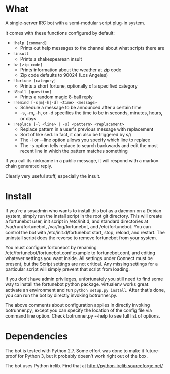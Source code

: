 # What #

A single-server IRC bot with a semi-modular script plug-in system.

It comes with these functions configured by default:

- `!help [command]`
  - Prints out help messages to the channel about what scripts there are
- `!insult`
  - Prints a shakespearean insult
- `!w [zip code]`
  - Prints information about the weather at zip code
  - Zip code defaults to 90024 (Los Angeles)
- `!fortune [category]`
  - Prints a short fortune, optionally of a specified category
- `!8ball [question]`
  - Prints a random magic 8-ball reply
- `!remind [-s|m|-h|-d] <time> <message>`
  - Schedule a message to be announced after a certain time
  - -s, -m, -h, or -d specifies the time to be in seconds, minutes, hours, or
    days
- `!replace [-l <line> | -s] <pattern> <replacement>`
  - Replace pattern in a user's previous message with replacement
  - Sort of like sed. In fact, it can also be triggered by
    s/<pattern>/<replacement>
  - The -l or --line option allows you specify which line to replace
  - The -s option tells replace to search backwards and edit the most
    recent line in which the pattern matches something

If you call its nickname in a public message, it will respond with a markov
chain generated reply.

Clearly very useful stuff, especially the insult.

# Install #

If you're a sysadmin who wants to install this bot as a daemon on a Debian
system, simply run the install script in the root git directory. This will
create a fortunebot user, init script in /etc/init.d, and standard directories
at /var/run/fortunebot, /var/log/fortunebot, and /etc/fortunebot. You can
control the bot with /etc/init.d/fortunebot start, stop, reload, and restart.
The uninstall script does the reverse to remove fortunebot from your system.

You must configure fortunebot by renaming
/etc/fortunebot/fortunebot.conf.example to fortunebot.conf, and editing
whatever settings you want inside. All settings under Connect must be present,
but the Script settings are not critical. Any missing settings for a particular
script will simply prevent that script from loading.

If you don't have admin privileges, unfortunately you still need to find some
way to install the fortunebot python package. virtualenv works great: activate
an environment and run `python setup.py install`. After that's done, you can
run the bot by directly invoking botrunner.py.

The above comments about configuration applies in directly invoking
botrunner.py, except you can specify the location of the config file via
command line option. Check botrunner.py --help to see full list of options.

# Dependencies #

The bot is tested with Python 2.7. Some effort was done to make it future-proof
for Python 3, but it probably doesn't work right out of the box.

The bot uses Python irclib. Find that at http://python-irclib.sourceforge.net/

